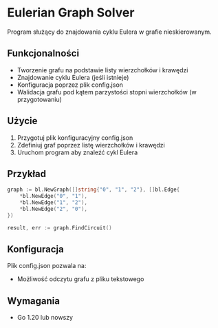 # Eulerian Graph Solver

Program służący do znajdowania cyklu Eulera w grafie nieskierowanym.

## Funkcjonalności

-   Tworzenie grafu na podstawie listy wierzchołków i krawędzi
-   Znajdowanie cyklu Eulera (jeśli istnieje)
-   Konfiguracja poprzez plik config.json
-   Walidacja grafu pod kątem parzystości stopni wierzchołków (w przygotowaniu)

## Użycie

1. Przygotuj plik konfiguracyjny config.json
2. Zdefiniuj graf poprzez listę wierzchołków i krawędzi
3. Uruchom program aby znaleźć cykl Eulera

## Przykład

```go
graph := bl.NewGraph([]string{"0", "1", "2"}, []bl.Edge{
    *bl.NewEdge("0", "1"),
    *bl.NewEdge("1", "2"),
    *bl.NewEdge("2", "0"),
})

result, err := graph.FindCircuit()
```

## Konfiguracja

Plik config.json pozwala na:

-   Możliwość odczytu grafu z pliku tekstowego

## Wymagania

-   Go 1.20 lub nowszy
